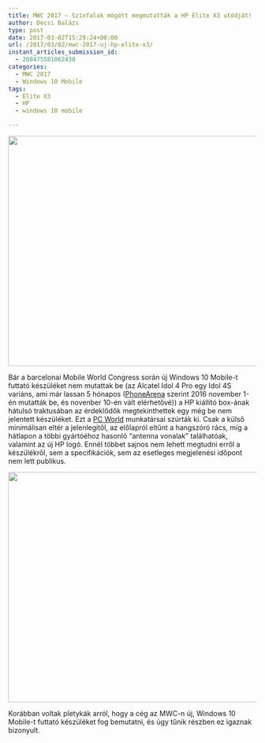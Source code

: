 ```yaml
---
title: MWC 2017 – Színfalak mögött megmutatták a HP Elite X3 utódját!
author: Decsi Balázs
type: post
date: 2017-03-02T15:29:24+00:00
url: /2017/03/02/mwc-2017-uj-hp-elite-x3/
instant_articles_submission_id:
  - 260475581062430
categories:
  - MWC 2017
  - Windows 10 Mobile
tags:
  - Elite X3
  - HP
  - windows 10 mobile

---
```

<img loading="lazy" class="aligncenter wp-image-236 size-full" src="https://winsider.hu/wp-content/uploads/2017/03/hp_elite_x3_concept_front-100711172-large.jpg" width="700" height="467" srcset="https://winsider.hu/wp-content/uploads/2017/03/hp_elite_x3_concept_front-100711172-large.jpg 700w, https://winsider.hu/wp-content/uploads/2017/03/hp_elite_x3_concept_front-100711172-large-300x200.jpg 300w" sizes="(max-width: 700px) 100vw, 700px" />

Bár a barcelonai Mobile World Congress során új Windows 10 Mobile-t futtató készüléket nem mutattak be (az Alcatel Idol 4 Pro egy Idol 4S variáns, ami már lassan 5 hónapos ([PhoneArena][1] szerint 2016 november 1-én mutatták be, és novenber 10-én vált elérhetővé)) a HP kiállító box-ának hátulsó traktusában az érdeklődők megtekinthettek egy még be nem jelentett készüléket. Ezt a [PC World][2] munkatársai szúrták ki. Csak a külső minimálisan eltér a jelenlegitől, az előlapról eltűnt a hangszóró rács, míg a hátlapon a többi gyártóéhoz hasonló &#8220;antenna vonalak&#8221; találhatóak, valamint az új HP logó. Ennél többet sajnos nem lehett megtudni erről a készülékről, sem a specifikációk, sem az esetleges megjelenési időpont nem lett publikus.

<img loading="lazy" class="aligncenter wp-image-235 size-full" src="https://winsider.hu/wp-content/uploads/2017/03/hp_elite_x3_concept_back_panel2-100711175-large.jpg" width="700" height="467" srcset="https://winsider.hu/wp-content/uploads/2017/03/hp_elite_x3_concept_back_panel2-100711175-large.jpg 700w, https://winsider.hu/wp-content/uploads/2017/03/hp_elite_x3_concept_back_panel2-100711175-large-300x200.jpg 300w" sizes="(max-width: 700px) 100vw, 700px" /> 

Korábban voltak pletykák arról, hogy a cég az MWC-n új, Windows 10 Mobile-t futtató készüléket fog bemutatni, és úgy tűnik részben ez igaznak bizonyult.

 [1]: http://www.phonearena.com/phones/Alcatel-Idol-4S-with-Windows_id10296
 [2]: http://www.pcworld.com/article/3175737/mobile/the-next-hp-elite-x3-preens-behind-a-glass-case-at-mobile-world-congress.html